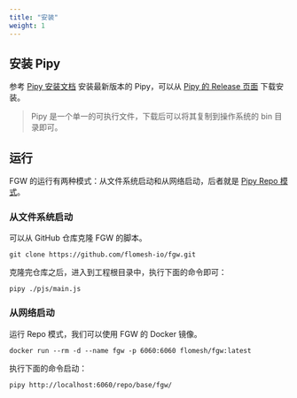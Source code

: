 ```yaml
---
title: "安装"
weight: 1
---
```


## 安装 Pipy

参考 [Pipy 安装文档](https://flomesh.io/pipy/docs/en/getting-started/build-install) 安装最新版本的 Pipy，可以从 [Pipy 的 Release 页面](https://github.com/flomesh-io/pipy/releases) 下载安装。

> Pipy 是一个单一的可执行文件，下载后可以将其复制到操作系统的 bin 目录即可。

## 运行

FGW 的运行有两种模式：从文件系统启动和从网络启动，后者就是 [Pipy Repo 模式](https://flomesh.io/pipy/docs/en/operating/repo/0-intro)。

### 从文件系统启动

可以从 GitHub 仓库克隆 FGW 的脚本。

```shell
git clone https://github.com/flomesh-io/fgw.git
```

克隆完仓库之后，进入到工程根目录中，执行下面的命令即可：

```shell
pipy ./pjs/main.js
```

### 从网络启动

运行 Repo 模式，我们可以使用 FGW 的 Docker 镜像。

```shell
docker run --rm -d --name fgw -p 6060:6060 flomesh/fgw:latest
```

执行下面的命令启动：

```shell
pipy http://localhost:6060/repo/base/fgw/
```